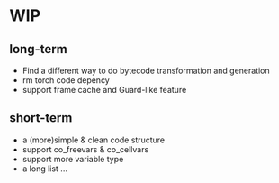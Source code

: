 # WIP

## long-term

- Find a different way to do bytecode transformation and generation
- rm torch code depency
- support frame cache and Guard-like feature

## short-term

- a (more)simple & clean code structure
- support co_freevars & co_cellvars
- support more variable type
- a long list ...
